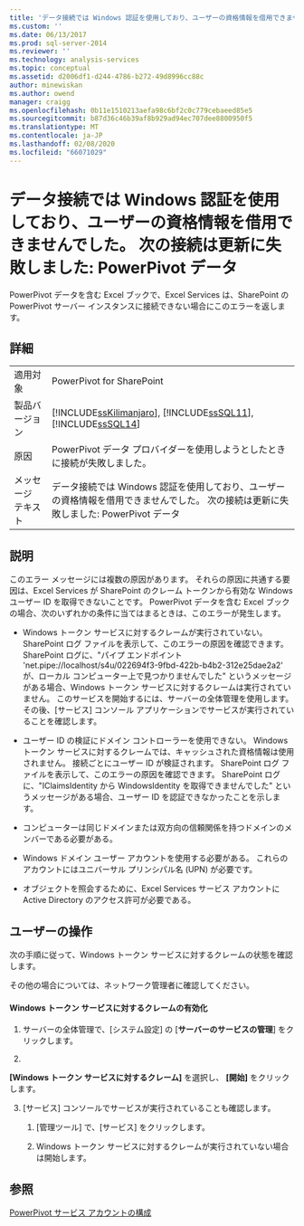 ```yaml
---
title: 'データ接続では Windows 認証を使用しており、ユーザーの資格情報を借用できませんでした。 次の接続を更新できませんでした: PowerPivot Data |Microsoft Docs'
ms.custom: ''
ms.date: 06/13/2017
ms.prod: sql-server-2014
ms.reviewer: ''
ms.technology: analysis-services
ms.topic: conceptual
ms.assetid: d2006df1-d244-4786-b272-49d8996cc88c
author: minewiskan
ms.author: owend
manager: craigg
ms.openlocfilehash: 0b11e1510213aefa98c6bf2c0c779cebaeed85e5
ms.sourcegitcommit: b87d36c46b39af8b929ad94ec707dee8800950f5
ms.translationtype: MT
ms.contentlocale: ja-JP
ms.lasthandoff: 02/08/2020
ms.locfileid: "66071029"
---
```

# <a name="the-data-connection-uses-windows-authentication-and-user-credentials-could-not-be-delegated-the-following-connections-failed-to-refresh-powerpivot-data"></a>データ接続では Windows 認証を使用しており、ユーザーの資格情報を借用できませんでした。 次の接続は更新に失敗しました: PowerPivot データ
  PowerPivot データを含む Excel ブックで、Excel Services は、SharePoint の PowerPivot サーバー インスタンスに接続できない場合にこのエラーを返します。  
  
## <a name="details"></a>詳細  
  
|||  
|-|-|  
|適用対象|PowerPivot for SharePoint|  
|製品バージョン|[!INCLUDE[ssKilimanjaro](../../includes/sskilimanjaro-md.md)], [!INCLUDE[ssSQL11](../../includes/sssql11-md.md)], [!INCLUDE[ssSQL14](../../includes/sssql14-md.md)]|  
|原因|PowerPivot データ プロバイダーを使用しようとしたときに接続が失敗しました。|  
|メッセージ テキスト|データ接続では Windows 認証を使用しており、ユーザーの資格情報を借用できませんでした。 次の接続は更新に失敗しました: PowerPivot データ|  
  
## <a name="explanation"></a>説明  
 このエラー メッセージには複数の原因があります。 それらの原因に共通する要因は、Excel Services が SharePoint のクレーム トークンから有効な Windows ユーザー ID を取得できないことです。 PowerPivot データを含む Excel ブックの場合、次のいずれかの条件に当てはまるときは、このエラーが発生します。  
  
-   Windows トークン サービスに対するクレームが実行されていない。 SharePoint ログ ファイルを表示して、このエラーの原因を確認できます。 SharePoint ログに、"パイプ エンドポイント 'net.pipe://localhost/s4u/022694f3-9fbd-422b-b4b2-312e25dae2a2' が、ローカル コンピューター上で見つかりませんでした" というメッセージがある場合、Windows トークン サービスに対するクレームは実行されていません。 このサービスを開始するには、サーバーの全体管理を使用します。その後、[サービス] コンソール アプリケーションでサービスが実行されていることを確認します。  
  
-   ユーザー ID の検証にドメイン コントローラーを使用できない。 Windows トークン サービスに対するクレームでは、キャッシュされた資格情報は使用されません。 接続ごとにユーザー ID が検証されます。 SharePoint ログ ファイルを表示して、このエラーの原因を確認できます。 SharePoint ログに、"IClaimsIdentity から WindowsIdentity を取得できませんでした" というメッセージがある場合、ユーザー ID を認証できなかったことを示します。  
  
-   コンピューターは同じドメインまたは双方向の信頼関係を持つドメインのメンバーである必要がある。  
  
-   Windows ドメイン ユーザー アカウントを使用する必要がある。 これらのアカウントにはユニバーサル プリンシパル名 (UPN) が必要です。  
  
-   オブジェクトを照会するために、Excel Services サービス アカウントに Active Directory のアクセス許可が必要である。  
  
## <a name="user-action"></a>ユーザーの操作  
 次の手順に従って、Windows トークン サービスに対するクレームの状態を確認します。  
  
 その他の場合については、ネットワーク管理者に確認してください。  
  
#### <a name="enable-claims-to-windows-token-service"></a>Windows トークン サービスに対するクレームの有効化  
  
1.  サーバーの全体管理で、[システム設定] の [**サーバーのサービスの管理**] をクリックします。  
  
2.  
  **[Windows トークン サービスに対するクレーム]** を選択し、 **[開始]** をクリックします。  
  
3.  [サービス] コンソールでサービスが実行されていることも確認します。  
  
    1.  [管理ツール] で、[サービス] をクリックします。  
  
    2.  Windows トークン サービスに対するクレームが実行されていない場合は開始します。  
  
## <a name="see-also"></a>参照  
 [PowerPivot サービス アカウントの構成](configure-power-pivot-service-accounts.md)  
  
  
